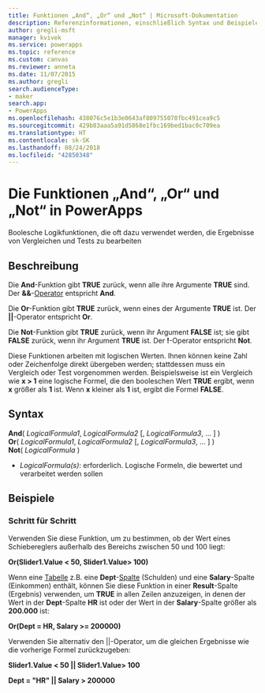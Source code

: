 ```yaml
---
title: Funktionen „And“, „Or“ und „Not“ | Microsoft-Dokumentation
description: Referenzinformationen, einschließlich Syntax und Beispielen, für die Funktionen „And“, „Or“ und „Not“ in PowerApps
author: gregli-msft
manager: kvivek
ms.service: powerapps
ms.topic: reference
ms.custom: canvas
ms.reviewer: anneta
ms.date: 11/07/2015
ms.author: gregli
search.audienceType:
- maker
search.app:
- PowerApps
ms.openlocfilehash: 438076c5e1b3e0643af809755078fbc491cea9c5
ms.sourcegitcommit: 429b83aaa5a91d5868e1fbc169bed1bac0c709ea
ms.translationtype: HT
ms.contentlocale: sk-SK
ms.lasthandoff: 08/24/2018
ms.locfileid: "42850348"
---
```

# <a name="and-or-and-not-functions-in-powerapps"></a>Die Funktionen „And“, „Or“ und „Not“ in PowerApps
Boolesche Logikfunktionen, die oft dazu verwendet werden, die Ergebnisse von Vergleichen und Tests zu bearbeiten

## <a name="description"></a>Beschreibung
Die **And**-Funktion gibt **TRUE** zurück, wenn alle ihre Argumente **TRUE** sind.  Der **&&**-[Operator](operators.md) entspricht **And**.

Die **Or**-Funktion gibt **TRUE** zurück, wenn eines der Argumente **TRUE** ist.  Der **||**-Operator entspricht **Or**.

Die **Not**-Funktion gibt **TRUE** zurück, wenn ihr Argument **FALSE** ist; sie gibt **FALSE** zurück, wenn ihr Argument **TRUE** ist.  Der **!**-Operator entspricht **Not**.

Diese Funktionen arbeiten mit logischen Werten. Ihnen können keine Zahl oder Zeichenfolge direkt übergeben werden; stattdessen muss ein Vergleich oder Test vorgenommen werden. Beispielsweise ist ein Vergleich wie **x > 1** eine logische Formel, die den booleschen Wert **TRUE** ergibt, wenn **x** größer als **1** ist. Wenn **x** kleiner als **1** ist, ergibt die Formel **FALSE**.

## <a name="syntax"></a>Syntax
**And**( *LogicalFormula1*, *LogicalFormula2* [, *LogicalFormula3*, ... ] )<br>
**Or**( *LogicalFormula1*, *LogicalFormula2* [, *LogicalFormula3*, ... ] )<br>
**Not**( *LogicalFormula* )

* *LogicalFormula(s)*: erforderlich.  Logische Formeln, die bewertet und verarbeitet werden sollen

## <a name="examples"></a>Beispiele
### <a name="step-by-step"></a>Schritt für Schritt
Verwenden Sie diese Funktion, um zu bestimmen, ob der Wert eines Schiebereglers außerhalb des Bereichs zwischen 50 und 100 liegt:

**Or(Slider1.Value < 50, Slider1.Value> 100)**

Wenn eine [Tabelle](../working-with-tables.md) z.B. eine **Dept**-[Spalte](../working-with-tables.md#columns) (Schulden) und eine **Salary**-Spalte (Einkommen) enthält, können Sie diese Funktion in einer **Result**-Spalte (Ergebnis) verwenden, um **TRUE** in allen Zeilen anzuzeigen, in denen der Wert in der **Dept**-Spalte **HR** ist oder der Wert in der **Salary**-Spalte größer als **200.000** ist:

**Or(Dept = HR, Salary >= 200000)**

Verwenden Sie alternativ den ||-Operator, um die gleichen Ergebnisse wie die vorherige Formel zurückzugeben:

**Slider1.Value < 50 || Slider1.Value> 100**

**Dept = "HR" || Salary > 200000**

